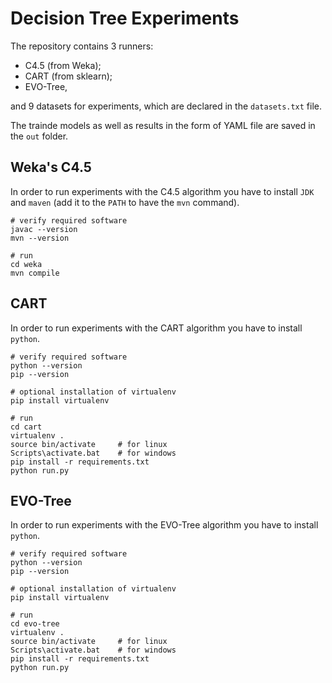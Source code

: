 # Decision Tree Experiments

The repository contains 3 runners:
- C4.5 (from Weka);
- CART (from sklearn);
- EVO-Tree,

and 9 datasets for experiments, which are declared in the `datasets.txt` file.

The trainde models as well as results in the form of YAML file are saved in the `out` folder.

## Weka's C4.5

In order to run experiments with the C4.5 algorithm you have to install `JDK` and `maven` (add it to the `PATH` to have the `mvn` command).

```
# verify required software
javac --version
mvn --version

# run
cd weka
mvn compile
```

## CART

In order to run experiments with the CART algorithm you have to install `python`.

```
# verify required software
python --version
pip --version

# optional installation of virtualenv
pip install virtualenv

# run
cd cart
virtualenv .
source bin/activate     # for linux
Scripts\activate.bat    # for windows
pip install -r requirements.txt
python run.py
```

## EVO-Tree

In order to run experiments with the EVO-Tree algorithm you have to install `python`.

```
# verify required software
python --version
pip --version

# optional installation of virtualenv
pip install virtualenv

# run
cd evo-tree
virtualenv .
source bin/activate     # for linux
Scripts\activate.bat    # for windows
pip install -r requirements.txt
python run.py
```
